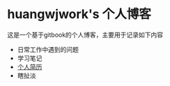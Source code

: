 # huangwjwork's 个人博客
这是一个基于gitbook的个人博客，主要用于记录如下内容  
* 日常工作中遇到的问题
* 学习笔记
* [个人简历](ABOUT_ME.md)
* 瞎扯淡


